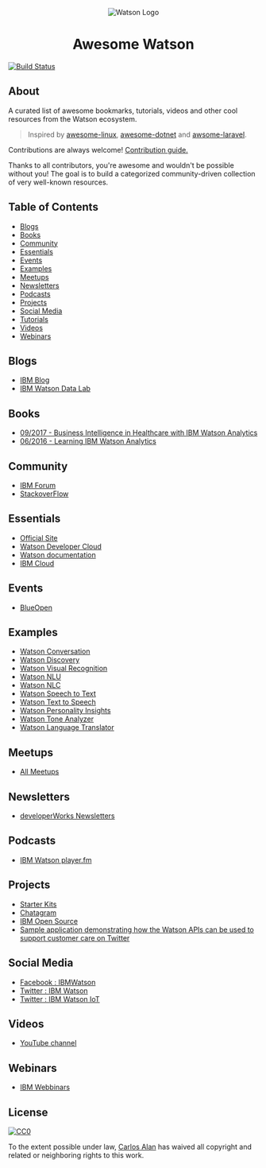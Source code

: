 <p align="center">
  <img title="Watson Logo" src="https://upload.wikimedia.org/wikipedia/en/0/00/IBM_Watson_Logo_2017.png">
</p>

<h1 align="center">Awesome Watson</h1>

[![Build Status](https://api.travis-ci.org/alan86alves/awesome-watson.svg?branch=master)](https://travis-ci.org/alan86alves/awesome-watson)

## About

A curated list of awesome bookmarks, tutorials, videos and other cool resources from the Watson ecosystem.

> Inspired by <a href="https://github.com/aleksandar-todorovic/awesome-linux">awesome-linux</a>, <a href="https://github.com/quozd/awesome-dotnet">awesome-dotnet</a> and <a href="https://github.com/chiraggude/awesome-laravel">awsome-laravel</a>.

Contributions are always welcome! <a href="contributing.md">Contribution guide.</a>

Thanks to all contributors, you're awesome and wouldn't be possible without you! The goal is to build a categorized community-driven collection of very well-known resources.

## Table of Contents

- [Blogs](#blogs)
- [Books](#books)
- [Community](#community)
- [Essentials](#essentials)
- [Events](#events)
- [Examples](#examples)
- [Meetups](#meetups)
- [Newsletters](#newsletters)
- [Podcasts](#podcasts)
- [Projects](#projects)
- [Social Media](#social-media)
- [Tutorials](#tutorials)
- [Videos](#videos)
- [Webinars](#webinars)

## Blogs

* [IBM Blog](https://www.ibm.com/blogs/watson/)
* [IBM Watson Data Lab](https://medium.com/ibm-watson-data-lab)

## Books

* [09/2017 - Business Intelligence in Healthcare with IBM Watson Analytics](https://www.amazon.com/Business-Intelligence-Healthcare-Watson-Analytics/dp/1548829897)
* [06/2016 - Learning IBM Watson Analytics](https://www.amazon.com/Learning-Watson-Analytics-James-Miller/dp/1785880772)

## Community

* [IBM Forum](https://developer.ibm.com/answers/topics/watson/)
* [StackoverFlow](https://stackoverflow.com/questions/tagged/ibm-watson-cognitive)

## Essentials

* [Official Site](https://www.ibm.com/watson/)
* [Watson Developer Cloud](https://www.ibm.com/watson/developer-2/)
* [Watson documentation](https://www.ibm.com/watson/developercloud/doc/index.html)
* [IBM Cloud](https://www.ibm.com/cloud/)

## Events

* [BlueOpen](https://www.blueopen.org)

## Examples

* [Watson Conversation](https://conversation-demo.mybluemix.net/)
* [Watson Discovery](https://discovery-news-demo.mybluemix.net/)
* [Watson Visual Recognition](https://visual-recognition-demo.ng.bluemix.net/)
* [Watson NLU](https://natural-language-understanding-demo.mybluemix.net/)
* [Watson NLC](https://natural-language-classifier-demo.mybluemix.net/)
* [Watson Speech to Text](https://speech-to-text-demo.mybluemix.net/)
* [Watson Text to Speech](https://text-to-speech-demo.mybluemix.net/)
* [Watson Personality Insights](https://personality-insights-livedemo.mybluemix.net/)
* [Watson Tone Analyzer](https://tone-analyzer-demo.mybluemix.net/)
* [Watson Language Translator](https://language-translator-demo.mybluemix.net/)

## Meetups

* [All Meetups](https://www.meetup.com/topics/ibm-watson/)

## Newsletters

* [developerWorks Newsletters](https://www.ibm.com/developerworks/newsletter/)

## Podcasts

* [IBM Watson player.fm](https://player.fm/series/ibm-watson)

## Projects

* [Starter Kits](https://www.ibm.com/watson/developercloud/starter-kits.html)
* [Chatagram](https://github.com/karanchahal/Chatagram)
* [IBM Open Source](http://ibm.github.io)
* [Sample application demonstrating how the Watson APIs can be used to support customer care on Twitter](https://github.com/watson-developer-cloud/social-customer-care)

## Social Media

- [Facebook : IBMWatson](https://www.facebook.com/ibmwatson/)
- [Twitter  : IBM Watson](https://twitter.com/IBMWatson)
- [Twitter  : IBM Watson IoT](https://twitter.com/IBMIoT)

## Videos

* [YouTube channel](https://www.youtube.com/user/IBMWatsonSolutions)

## Webinars 

* [IBM Webbinars](https://www.ibm.com/watson/webinars/)

## License

[![CC0](https://licensebuttons.net/p/zero/1.0/88x31.png)](https://creativecommons.org/publicdomain/zero/1.0/)

To the extent possible under law, [Carlos Alan](https://github.com/carlosalan) has waived all copyright and related or neighboring rights to this work.


